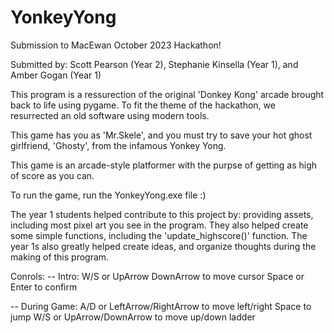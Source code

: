 # YonkeyYong
 Submission to MacEwan October 2023 Hackathon!
 
 Submitted by: Scott Pearson (Year 2), Stephanie Kinsella (Year 1), and Amber Gogan (Year 1)

This program is a ressurection of the original 'Donkey Kong' arcade brought back to life using pygame.
To fit the theme of the hackathon, we resurrected an old software using modern tools.

This game has you as 'Mr.Skele', and you must try to save your hot ghost girlfriend, 'Ghosty', from the infamous Yonkey Yong.

This game is an arcade-style platformer with the purpse of getting as high of score as you can.

To run the game, run the YonkeyYong.exe file :)

The year 1 students helped contribute to this project by: providing assets, including most pixel art you see in the program.
They also helped create some simple functions, including the 'update_highscore()' function. The year 1s also greatly helped create ideas, and organize thoughts during the making of this program.

Conrols:
-- Intro:
 W/S or UpArrow DownArrow to move cursor
Space or Enter to confirm

-- During Game:
A/D or LeftArrow/RightArrow to move left/right
Space to jump
W/S or UpArrow/DownArrow to move up/down ladder

